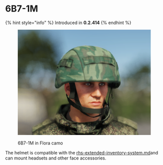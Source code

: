 # 6B7-1M

{% hint style="info" %}
Introduced in **0.2.414**
{% endhint %}

<figure><img src="../../../../../.gitbook/assets/изображение_2023-06-18_155912862.png" alt=""><figcaption><p>6B7-1M in Flora camo</p></figcaption></figure>

The helmet is compatible with the [rhs-extended-inventory-system.md](../../../general-systems/rhs-extended-inventory-system.md "mention")and can mount headsets and other face accessories.

